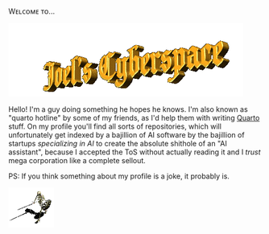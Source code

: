 Wᴇʟᴄᴏᴍᴇ ᴛᴏ...

![Cyberspace - space - sᴘᴀᴄᴇ - ˢᵖᵃᶜᵉ](cyberspace.gif)

Hello! I'm a guy doing something he hopes he knows. I'm also known as "quarto hotline" by some of my friends, as I'd help them with writing [Quarto](https://quarto.org/) stuff. 
On my profile you'll find all sorts of repositories, which will unfortunately get indexed by a bajillion of AI software by the bajillion of startups *specializing in AI* to create the absolute shithole of an "AI assistant", because I accepted the ToS without actually reading it and I *trust* mega corporation like a complete sellout.

PS: If you think something about my profile is a joke, it probably is.

![Oh no Skeleton Attack :O](anm_skeleton.gif)
